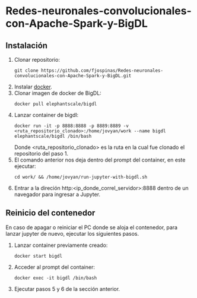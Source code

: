 # Redes-neuronales-convolucionales-con-Apache-Spark-y-BigDL

## Instalación

1. Clonar repositorio:
    ```
    git clone https://github.com/fjospinas/Redes-neuronales-convolucionales-con-Apache-Spark-y-BigDL.git
    ```
2. Instalar [docker](https://docs.docker.com/install/).
2. Clonar imagen de docker de BigDL:
    ```
    docker pull elephantscale/bigdl
    ```
3. Lanzar container de bigdl:
    ```
    docker run -it -p 8888:8888 -p 8889:8889 -v <ruta_repositorio_clonado>:/home/jovyan/work --name bigdl elephantscale/bigdl /bin/bash
    ```
    Donde <ruta_repositorio_clonado> es la ruta en la cual fue clonado el repositorio del paso 1.
4. El comando anterior nos deja dentro del prompt del container, en este ejecutar: 
    ```
    cd work/ && /home/jovyan/run-jupyter-with-bigdl.sh
    ```
5. Entrar a la direción http:<ip_donde_correl_servidor>:8888 dentro de un navegador para ingresar a Jupyter.

## Reinicio del contenedor

En caso de apagar o reiniciar el PC donde se aloja el contenedor, para lanzar jupyter de nuevo, ejecutar los siguientes pasos.

1. Lanzar container previamente creado:
    ```
    docker start bigdl
    ```
2. Acceder al prompt del container:
    ```
    docker exec -it bigdl /bin/bash
    ```
3. Ejecutar pasos 5 y 6 de la sección anterior.